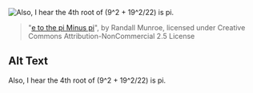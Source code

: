 ![Also, I hear the 4th root of (9^2 + 19^2/22) is pi.](https://imgs.xkcd.com/comics/e_to_the_pi_minus_pi.png)
> "[e to the pi Minus pi](https://xkcd.com/217/)", by Randall Munroe, licensed under Creative Commons Attribution-NonCommercial 2.5 License

## Alt Text
Also, I hear the 4th root of (9^2 + 19^2/22) is pi.

